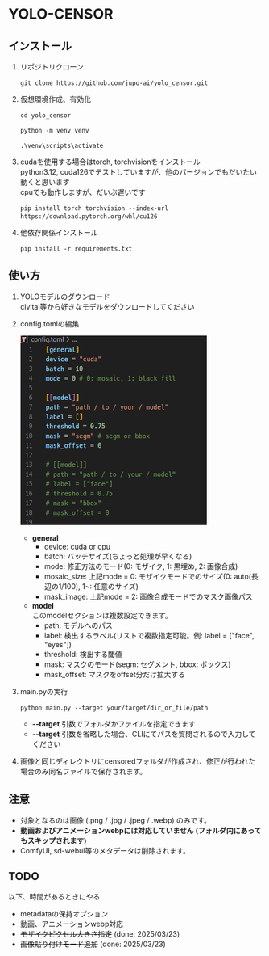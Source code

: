# YOLO-CENSOR

## インストール
1. リポジトリクローン
   ```
   git clone https://github.com/jupo-ai/yolo_censor.git
   ```

2. 仮想環境作成、有効化
   ```
   cd yolo_censor
   ```
   ```
   python -m venv venv
   ```
   ```
   .\venv\scripts\activate
   ```

3. cudaを使用する場合はtorch, torchvisionをインストール  
   python3.12, cuda126でテストしていますが、他のバージョンでもだいたい動くと思います  
   cpuでも動作しますが、だいぶ遅いです
   ```
   pip install torch torchvision --index-url https://download.pytorch.org/whl/cu126
   ```

4. 他依存関係インストール
   ```
   pip install -r requirements.txt
   ```


## 使い方
1. YOLOモデルのダウンロード  
   civitai等から好きなモデルをダウンロードしてください

2. config.tomlの編集  
   
   ![config](imgs/config.png)

   - **general**
     - device: cuda or cpu
     - batch: バッチサイズ(ちょっと処理が早くなる)
     - mode: 修正方法のモード(0: モザイク, 1: 黒埋め, 2: 画像合成)
     - mosaic_size: 上記mode = 0: モザイクモードでのサイズ(0: auto(長辺の1/100), 1~: 任意のサイズ)
     - mask_image: 上記mode = 2: 画像合成モードでのマスク画像パス
   - **model**  
     このmodelセクションは複数設定できます。
     - path: モデルへのパス
     - label: 検出するラベル(リストで複数指定可能。例: label = ["face", "eyes"])
     - threshold: 検出する閾値
     - mask: マスクのモード(segm: セグメント, bbox: ボックス)
     - mask_offset: マスクをoffset分だけ拡大する

3. main.pyの実行
   ```
   python main.py --target your/target/dir_or_file/path
   ```
   - **--target** 引数でフォルダかファイルを指定できます  
   - **--target** 引数を省略した場合、CLIにてパスを質問されるので入力してください

4. 画像と同じディレクトリにcensoredフォルダが作成され、修正が行われた場合のみ同名ファイルで保存されます。


## 注意
- 対象となるのは画像 (.png / .jpg / .jpeg / .webp) のみです。
- **動画およびアニメーションwebpには対応していません (フォルダ内にあってもスキップされます)**
- ComfyUI, sd-webui等のメタデータは削除されます。


## TODO
以下、時間があるときにやる
- metadataの保持オプション
- 動画、アニメーションwebp対応
- ~~モザイクピクセル大きさ指定~~ (done: 2025/03/23)
- ~~画像貼り付けモード追加~~ (done: 2025/03/23)
